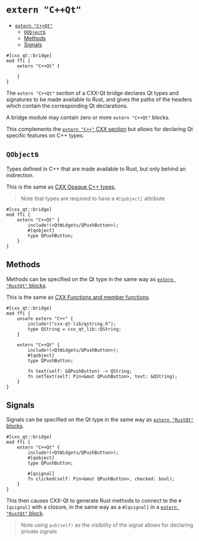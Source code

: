 <!--
SPDX-FileCopyrightText: 2023 Klarälvdalens Datakonsult AB, a KDAB Group company <info@kdab.com>
SPDX-FileContributor: Andrew Hayzen <andrew.hayzen@kdab.com>

SPDX-License-Identifier: MIT OR Apache-2.0
-->

# `extern "C++Qt"`

- [`extern "C++Qt"`](#extern-cqt)
  - [`QObject`s](#qobjects)
  - [Methods](#methods)
  - [Signals](#signals)

```rust,ignore,noplayground
#[cxx_qt::bridge]
mod ffi {
    extern "C++Qt" {

    }
}
```

The `extern "C++Qt"` section of a CXX-Qt bridge declares Qt types and signatures to be made available to Rust,
and gives the paths of the headers which contain the corresponding Qt declarations.

A bridge module may contain zero or more `extern "C++Qt"` blocks.

This complements the [`extern "C++"` CXX section](https://cxx.rs/extern-c++.html)
but allows for declaring Qt specific features on C++ types.

## `QObject`s

Types defined in C++ that are made available to Rust, but only behind an indirection.

This is the same as [CXX Opaque C++ types](https://cxx.rs/extern-c++.html#opaque-c-types).

> Note that types are required to have a `#[qobject]` attribute

```rust,ignore,noplayground
#[cxx_qt::bridge]
mod ffi {
    extern "C++Qt" {
        include!(<QtWidgets/QPushButton>);
        #[qobject]
        type QPushButton;
    }
}
```

<!--
TODO: use a real example from qml_features once closure support lands
-->

## Methods

Methods can be specified on the Qt type in the same way as [`extern "RustQt"` blocks](./extern_rustqt.md#methods).

This is the same as [CXX Functions and member functions](https://cxx.rs/extern-c++.html#functions-and-member-functions).

```rust,ignore,noplayground
#[cxx_qt::bridge]
mod ffi {
    unsafe extern "C++" {
        include!("cxx-qt-lib/qstring.h");
        type QString = cxx_qt_lib::QString;
    }

    extern "C++Qt" {
        include!(<QtWidgets/QPushButton>);
        #[qobject]
        type QPushButton;

        fn text(self: &QPushButton) -> QString;
        fn setText(self: Pin<&mut QPushButton>, text: &QString);
    }
}
```

<!--
TODO: use a real example from qml_features once closure support lands
-->

## Signals

Signals can be specified on the Qt type in the same way as [`extern "RustQt"` blocks](./extern_rustqt.md#signals).

```rust,ignore,noplayground
#[cxx_qt::bridge]
mod ffi {
    extern "C++Qt" {
        include!(<QtWidgets/QPushButton>);
        #[qobject]
        type QPushButton;

        #[qsignal]
        fn clicked(self: Pin<&mut QPushButton>, checked: bool);
    }
}
```

This then causes CXX-Qt to generate Rust methods to connect to the `#[qsignal]` with a closure,
in the same way as a `#[qsignal]` in a [`extern "RustQt"` block](./extern_rustqt.md#signals).

> Note using `pub(self)` as the visibility of the signal
> allows for declaring private signals

<!--
TODO: use a real example from qml_features once closure support lands
-->
